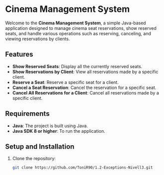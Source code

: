 # Cinema Management System

Welcome to the **Cinema Management System**, a simple Java-based application designed to manage cinema seat reservations, show reserved seats, and handle various operations such as reserving, canceling, and viewing reservations by clients.

## Features

- **Show Reserved Seats**: Display all the currently reserved seats.
- **Show Reservations by Client**: View all reservations made by a specific client.
- **Reserve a Seat**: Reserve a specific seat for a client.
- **Cancel a Seat Reservation**: Cancel the reservation for a specific seat.
- **Cancel All Reservations for a Client**: Cancel all reservations made by a specific client.

## Requirements

- **Java**: The project is built using Java.
- **Java SDK 8 or higher**: To run the application.

## Setup and Installation

1. Clone the repository:
   ```bash
   git clone https://github.com/ToniR90/1.2-Exceptions-Nivell3.git
 
